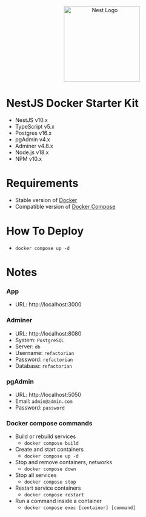 <p align="center"><a href="http://nestjs.com/" target="blank"><img src="https://nestjs.com/img/logo-small.svg" width="200" alt="Nest Logo" /></a></p>

# NestJS Docker Starter Kit
- NestJS v10.x
- TypeScript v5.x
- Postgres v16.x
- pgAdmin v4.x
- Adminer v4.8.x
- Node.js v18.x
- NPM v10.x

# Requirements
- Stable version of [Docker](https://docs.docker.com/engine/install/)
- Compatible version of [Docker Compose](https://docs.docker.com/compose/install/#install-compose)

# How To Deploy

- `docker compose up -d`

# Notes

### App
- URL: http://localhost:3000

### Adminer
- URL: http://localhost:8080
- System: `PostgreSQL`
- Server: `db`
- Username: `refactorian`
- Password: `refactorian`
- Database: `refactorian`

### pgAdmin
- URL: http://localhost:5050
- Email: `admin@admin.com`
- Password: `password`

### Docker compose commands
- Build or rebuild services
    - `docker compose build`
- Create and start containers
    - `docker compose up -d`
- Stop and remove containers, networks
    - `docker compose down`
- Stop all services
    - `docker compose stop`
- Restart service containers
    - `docker compose restart`
- Run a command inside a container
    - `docker compose exec [container] [command]`

